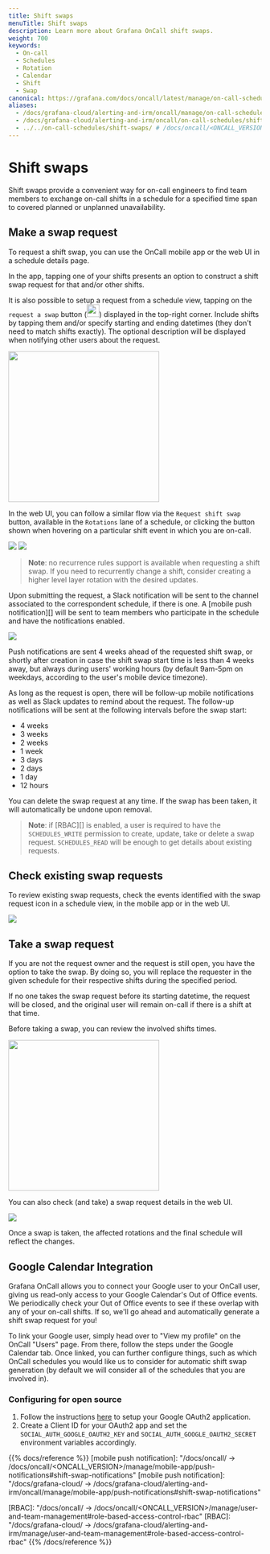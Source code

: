 ```yaml
---
title: Shift swaps
menuTitle: Shift swaps
description: Learn more about Grafana OnCall shift swaps.
weight: 700
keywords:
  - On-call
  - Schedules
  - Rotation
  - Calendar
  - Shift
  - Swap
canonical: https://grafana.com/docs/oncall/latest/manage/on-call-schedules/shift-swaps/
aliases:
  - /docs/grafana-cloud/alerting-and-irm/oncall/manage/on-call-schedules/shift-swaps/
  - /docs/grafana-cloud/alerting-and-irm/oncall/on-call-schedules/shift-swaps/
  - ../../on-call-schedules/shift-swaps/ # /docs/oncall/<ONCALL_VERSION>/on-call-schedules/shift-swaps/
---
```


# Shift swaps

Shift swaps provide a convenient way for on-call engineers to find team members to exchange on-call shifts
in a schedule for a specified time span to covered planned or unplanned unavailability.

## Make a swap request

To request a shift swap, you can use the OnCall mobile app or the web UI in a schedule details page.

In the app, tapping one of your shifts presents an option to construct a shift swap request for that and/or
other shifts.

It is also possible to setup a request from a schedule view, tapping on the `request a swap`
button (<img src="/static/img/oncall/swap-mobile-button.png" width="25px">) displayed in the top-right corner.
Include shifts by tapping them and/or specify starting and ending datetimes (they don't need to match
shifts exactly). The optional description will be displayed when notifying other users about the request.

<img src="/static/img/oncall/swap-mobile-request-2.png" width="300px">

In the web UI, you can follow a similar flow via the `Request shift swap` button, available in the `Rotations` lane
of a schedule, or clicking the button shown when hovering on a particular shift event in which you are on-call.

<img src="/static/img/oncall/swap-web-hover.png">
<img src="/static/img/oncall/swap-web-request.png">

> **Note**: no recurrence rules support is available when requesting a shift swap. If you need to recurrently change a shift,
> consider creating a higher level layer rotation with the desired updates.

Upon submitting the request, a Slack notification will be sent to the channel associated to the correspondent
schedule, if there is one. A [mobile push notification][] will be sent to team members who
participate in the schedule and have the notifications enabled.

<img src="/static/img/oncall/swap-slack-notification-3.png">

Push notifications are sent 4 weeks ahead of the requested shift swap, or shortly after creation in case
the shift swap start time is less than 4 weeks away, but always during users' working hours (by default 9am-5pm on
weekdays, according to the user's mobile device timezone).

As long as the request is open, there will be follow-up mobile notifications as well as Slack updates
to remind about the request.
The follow-up notifications will be sent at the following intervals before the swap start:

- 4 weeks
- 3 weeks
- 2 weeks
- 1 week
- 3 days
- 2 days
- 1 day
- 12 hours

You can delete the swap request at any time. If the swap has been taken, it will automatically be undone upon removal.

> **Note**: if [RBAC][] is enabled, a user is required to have the `SCHEDULES_WRITE` permission to create,
> update, take or delete a swap request. `SCHEDULES_READ` will be enough to get details about existing requests.

## Check existing swap requests

To review existing swap requests, check the events identified with the swap request icon in a schedule view,
in the mobile app or in the web UI.

<img src="/static/img/oncall/swap-web-shift.png">

## Take a swap request

If you are not the request owner and the request is still open, you have the option to take the swap. By doing so,
you will replace the requester in the given schedule for their respective shifts during the specified period.

If no one takes the swap request before its starting datetime, the request will be closed, and the original user
will remain on-call if there is a shift at that time.

Before taking a swap, you can review the involved shifts times.

<img src="/static/img/oncall/swap-mobile-details-2.png" width="300px">

You can also check (and take) a swap request details in the web UI.

<img src="/static/img/oncall/swap-web-take.png">

Once a swap is taken, the affected rotations and the final schedule will reflect the changes.

## Google Calendar Integration

Grafana OnCall allows you to connect your Google user to your OnCall user, giving us read-only access to your
Google Calendar's Out of Office events. We periodically check your Out of Office events to see if these overlap
with any of your on-call shifts. If so, we'll go ahead and automatically generate a shift swap request for you!

To link your Google user, simply head over to "View my profile" on the OnCall "Users" page. From there, follow the steps
under the Google Calendar tab. Once linked, you can further configure things, such as which OnCall schedules you would
like us to consider for automatic shift swap generation (by default we will consider all of the schedules that you
are involved in).

### Configuring for open source

1. Follow the instructions [here](https://developers.google.com/identity/protocols/oauth2) to setup your Google OAuth2
application.
2. Create a Client ID for your OAuth2 app and set the `SOCIAL_AUTH_GOOGLE_OAUTH2_KEY` and `SOCIAL_AUTH_GOOGLE_OAUTH2_SECRET`
environment variables accordingly.

{{% docs/reference %}}
[mobile push notification]: "/docs/oncall/ -> /docs/oncall/<ONCALL_VERSION>/manage/mobile-app/push-notifications#shift-swap-notifications"
[mobile push notification]: "/docs/grafana-cloud/ -> /docs/grafana-cloud/alerting-and-irm/oncall/manage/mobile-app/push-notifications#shift-swap-notifications"

[RBAC]: "/docs/oncall/ -> /docs/oncall/<ONCALL_VERSION>/manage/user-and-team-management#role-based-access-control-rbac"
[RBAC]: "/docs/grafana-cloud/ -> /docs/grafana-cloud/alerting-and-irm/manage/user-and-team-management#role-based-access-control-rbac"
{{% /docs/reference %}}
